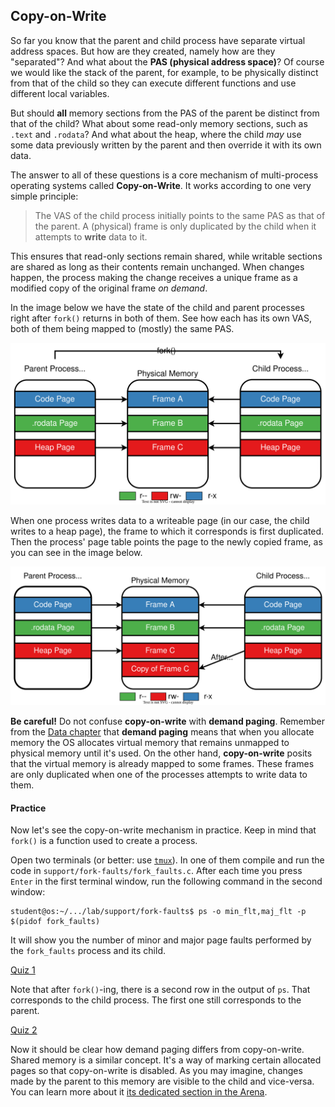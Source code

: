 ## Copy-on-Write

So far you know that the parent and child process have separate virtual address spaces.
But how are they created, namely how are they "separated"?
And what about the **PAS (physical address space)**?
Of course we would like the stack of the parent, for example, to be physically distinct from that of the child so they can execute different functions and use different local variables.

But should **all** memory sections from the PAS of the parent be distinct from that of the child?
What about some read-only memory sections, such as `.text` and `.rodata`?
And what about the heap, where the child _may_ use some data previously written by the parent and then override it with its own data.

The answer to all of these questions is a core mechanism of multi-process operating systems called **Copy-on-Write**.
It works according to one very simple principle:
> The VAS of the child process initially points to the same PAS as that of the parent.
> A (physical) frame is only duplicated by the child when it attempts to **write** data to it.

This ensures that read-only sections remain shared, while writable sections are shared as long as their contents remain unchanged.
When changes happen, the process making the change receives a unique frame as a modified copy of the original frame _on demand_.

In the image below we have the state of the child and parent processes right after `fork()` returns in both of them.
See how each has its own VAS, both of them being mapped to (mostly) the same PAS.

![Copy-on-Write](../media/copy-on-write-initial.svg)

When one process writes data to a writeable page (in our case, the child writes to a heap page), the frame to which it corresponds is first duplicated.
Then the process' page table points the page to the newly copied frame, as you can see in the image below.

![Copy-on-Write](../media/copy-on-write-final.svg)

**Be careful!**
Do not confuse **copy-on-write** with **demand paging**.
Remember from the [Data chapter](../../../data/) that **demand paging** means that when you allocate memory the OS allocates virtual memory that remains unmapped to physical memory until it's used.
On the other hand, **copy-on-write** posits that the virtual memory is already mapped to some frames.
These frames are only duplicated when one of the processes attempts to write data to them.

#### Practice

Now let's see the copy-on-write mechanism in practice.
Keep in mind that `fork()` is a function used to create a process.

Open two terminals (or better: use [`tmux`](https://github.com/tmux/tmux/wiki)).
In one of them compile and run the code in `support/fork-faults/fork_faults.c`.
After each time you press `Enter` in the first terminal window, run the following command in the second window:

```
student@os:~/.../lab/support/fork-faults$ ps -o min_flt,maj_flt -p $(pidof fork_faults)
```

It will show you the number of minor and major page faults performed by the `fork_faults` process and its child.

[Quiz 1](../quiz/parent-faults-before-fork.md)

Note that after `fork()`-ing, there is a second row in the output of `ps`.
That corresponds to the child process.
The first one still corresponds to the parent.

[Quiz 2](../quiz/child-faults-after-write.md)

Now it should be clear how demand paging differs from copy-on-write.
Shared memory is a similar concept.
It's a way of marking certain allocated pages so that copy-on-write is disabled.
As you may imagine, changes made by the parent to this memory are visible to the child and vice-versa.
You can learn more about it [its dedicated section in the Arena](./arena.md#shared-memory).
